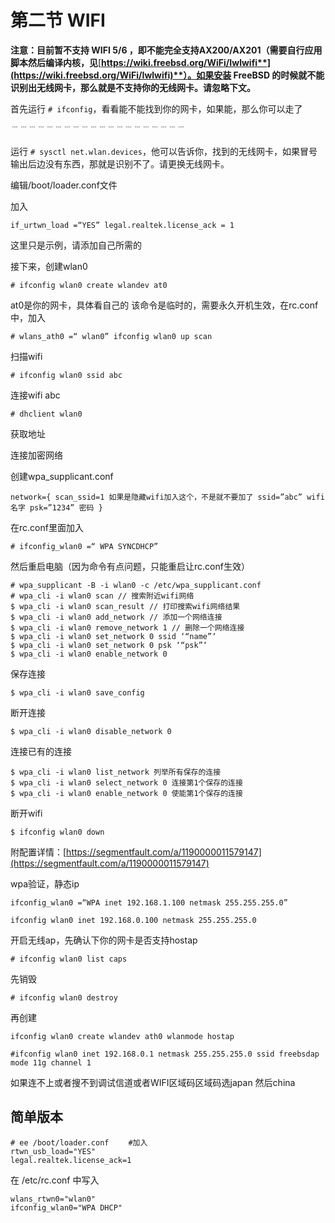 # 第二节 WIFI

**注意：目前暂不支持 WIFI 5/6 ，即不能完全支持AX200/AX201（需要自行应用脚本然后编译内核，见**[**https://wiki.freebsd.org/WiFi/Iwlwifi**](https://wiki.freebsd.org/WiFi/Iwlwifi)**）。如果安装 FreeBSD 的时候就不能识别出无线网卡，那么就是不支持你的无线网卡。请忽略下文。**

首先运行 `# ifconfig`，看看能不能找到你的网卡，如果能，那么你可以走了

﹉﹉﹉﹉﹉﹉﹉﹉﹉﹉﹉﹉﹉﹉﹉﹉﹉﹉﹉﹉

运行 `# sysctl net.wlan.devices`，他可以告诉你，找到的无线网卡，如果冒号输出后边没有东西，那就是识别不了。请更换无线网卡。

编辑/boot/loader.conf文件

加入

```
if_urtwn_load =“YES” legal.realtek.license_ack = 1
```

这里只是示例，请添加自己所需的

接下来，创建wlan0

```
# ifconfig wlan0 create wlandev at0
```

at0是你的网卡，具体看自己的 该命令是临时的，需要永久开机生效，在rc.conf中，加入

```
# wlans_ath0 =“ wlan0” ifconfig wlan0 up scan
```

扫描wifi

```
# ifconfig wlan0 ssid abc
```

连接wifi abc

```
# dhclient wlan0
```

获取地址

连接加密网络

创建wpa_supplicant.conf

```
network={ scan_ssid=1 如果是隐藏wifi加入这个，不是就不要加了 ssid=”abc” wifi名字 psk=”1234” 密码 }
```

在rc.conf里面加入

```
# ifconfig_wlan0 =“ WPA SYNCDHCP”
```

然后重启电脑（因为命令有点问题，只能重启让rc.conf生效）

```
# wpa_supplicant -B -i wlan0 -c /etc/wpa_supplicant.conf
# wpa_cli -i wlan0 scan // 搜索附近wifi网络
$ wpa_cli -i wlan0 scan_result // 打印搜索wifi网络结果
$ wpa_cli -i wlan0 add_network // 添加一个网络连接
$ wpa_cli -i wlan0 remove_network 1 // 删除一个网络连接
$ wpa_cli -i wlan0 set_network 0 ssid ‘“name”‘
$ wpa_cli -i wlan0 set_network 0 psk ‘“psk”‘
$ wpa_cli -i wlan0 enable_network 0
```

保存连接

```
$ wpa_cli -i wlan0 save_config
```

断开连接

```
$ wpa_cli -i wlan0 disable_network 0
```

连接已有的连接

```
$ wpa_cli -i wlan0 list_network 列举所有保存的连接
$ wpa_cli -i wlan0 select_network 0 连接第1个保存的连接
$ wpa_cli -i wlan0 enable_network 0 使能第1个保存的连接
```

断开wifi

```
$ ifconfig wlan0 down
```

附配置详情：[https://segmentfault.com/a/1190000011579147](https://segmentfault.com/a/1190000011579147)

wpa验证，静态ip

```
ifconfig_wlan0 =“WPA inet 192.168.1.100 netmask 255.255.255.0”

ifconfig wlan0 inet 192.168.0.100 netmask 255.255.255.0
```

开启无线ap，先确认下你的网卡是否支持hostap

```
# ifconfig wlan0 list caps
```

先销毁

```
# ifconfig wlan0 destroy
```

再创建

```
ifconfig wlan0 create wlandev ath0 wlanmode hostap

#ifconfig wlan0 inet 192.168.0.1 netmask 255.255.255.0 ssid freebsdap mode 11g channel 1
```

如果连不上或者搜不到调试信道或者WIFI区域码区域码选japan 然后china

## 简单版本

```
# ee /boot/loader.conf 　　#加入
rtwn_usb_load="YES"
legal.realtek.license_ack=1
```

在 /etc/rc.conf 中写入

```
wlans_rtwn0="wlan0"
ifconfig_wlan0="WPA DHCP"
```
